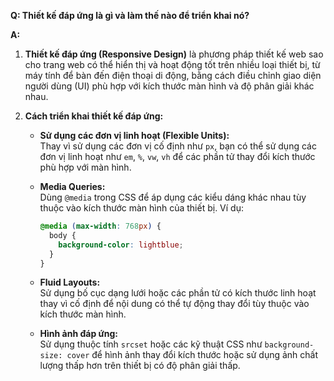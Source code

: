 **Q: Thiết kế đáp ứng là gì và làm thế nào để triển khai nó?**

**A:**  
1. **Thiết kế đáp ứng (Responsive Design)** là phương pháp thiết kế web sao cho trang web có thể hiển thị và hoạt động tốt trên nhiều loại thiết bị, từ máy tính để bàn đến điện thoại di động, bằng cách điều chỉnh giao diện người dùng (UI) phù hợp với kích thước màn hình và độ phân giải khác nhau.

2. **Cách triển khai thiết kế đáp ứng:**  
   - **Sử dụng các đơn vị linh hoạt (Flexible Units):**  
     Thay vì sử dụng các đơn vị cố định như `px`, bạn có thể sử dụng các đơn vị linh hoạt như `em`, `%`, `vw`, `vh` để các phần tử thay đổi kích thước phù hợp với màn hình.
   
   - **Media Queries:**  
     Dùng `@media` trong CSS để áp dụng các kiểu dáng khác nhau tùy thuộc vào kích thước màn hình của thiết bị. Ví dụ:
     ```css
     @media (max-width: 768px) {
       body {
         background-color: lightblue;
       }
     }
     ```
   
   - **Fluid Layouts:**  
     Sử dụng bố cục dạng lưới hoặc các phần tử có kích thước linh hoạt thay vì cố định để nội dung có thể tự động thay đổi tùy thuộc vào kích thước màn hình.

   - **Hình ảnh đáp ứng:**  
     Sử dụng thuộc tính `srcset` hoặc các kỹ thuật CSS như `background-size: cover` để hình ảnh thay đổi kích thước hoặc sử dụng ảnh chất lượng thấp hơn trên thiết bị có độ phân giải thấp.